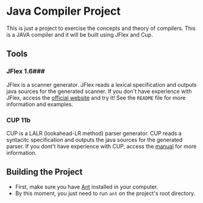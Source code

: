 ﻿Java Compiler Project
====================

This is just a project to exercise the concepts and theory of compilers. This is a JAVA compiler and it will be built using JFlex and Cup.

## Tools ##
### JFlex 1.6###

JFlex is a scanner generator. JFlex reads a lexical specification and outputs java sources for the generated scanner. If you don't have experience with JFlex, access the [official website](http://jflex.de/) and try it! See the ```README``` file for more information and examples.

### CUP 11b ###
CUP is a LALR (lookahead-LR method) parser generator. CUP reads a syntacitc specification and outputs the java sources for the generated parser. If you dont't have experience with CUP, access the [manual](https://www.cs.princeton.edu/~appel/modern/java/CUP/manual.html#intro) for more information.

## Building the Project ##

* First, make sure you have [Ant](http://ant.apache.org/) installed in your computer.
* By this moment, you just need to run ```ant``` on the project's root directory.

